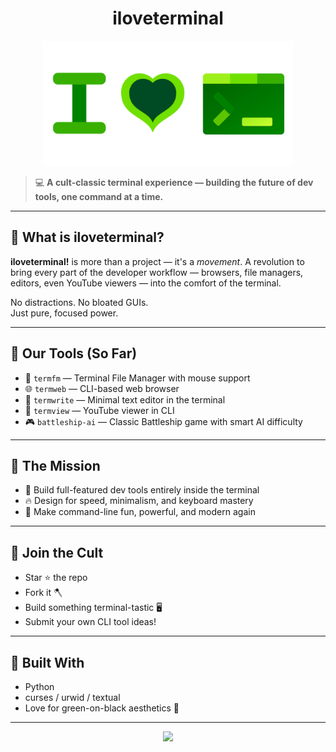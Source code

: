 <h1 align="center">iloveterminal</h1>

<p align="center">
  <img src="iloveterminal.svg" width="400" alt="iloveterminal logo">
</p>

> 💻 **A cult-classic terminal experience — building the future of dev tools, one command at a time.**

---

## 🧠 What is iloveterminal?

**iloveterminal!** is more than a project — it's a *movement*. A revolution to bring every part of the developer workflow — browsers, file managers, editors, even YouTube viewers — into the comfort of the terminal.

No distractions. No bloated GUIs.  
Just pure, focused power.

---

## 🚀 Our Tools (So Far)

- 📁 `termfm` — Terminal File Manager with mouse support
- 🌐 `termweb` — CLI-based web browser
- 📝 `termwrite` — Minimal text editor in the terminal
- 🎥 `termview` — YouTube viewer in CLI
- 🎮 `battleship-ai` — Classic Battleship game with smart AI difficulty

---

## 🎯 The Mission

- 🧱 Build full-featured dev tools entirely inside the terminal
- 🔥 Design for speed, minimalism, and keyboard mastery
- 🤝 Make command-line fun, powerful, and modern again

---

## 💚 Join the Cult

- Star ⭐ the repo
- Fork it 🪓
- Build something terminal-tastic 🖥️
- Submit your own CLI tool ideas!

---

## 🧩 Built With

- Python
- curses / urwid / textual
- Love for green-on-black aesthetics 💚

---

<p align="center">
  <img src="https://img.shields.io/badge/I%20LOVE-TERMINAL-00ff00?style=for-the-badge&logo=gnubash&logoColor=black" />
</p>
